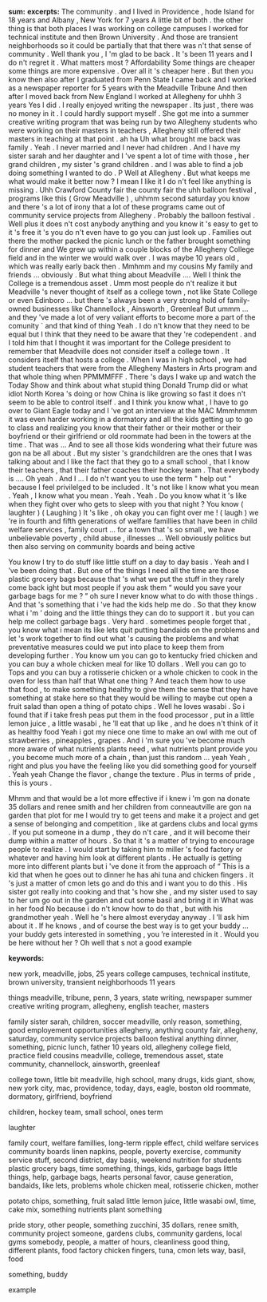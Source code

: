 **sum:**
**excerpts:**
The community .
and I lived in Providence , hode Island for 18 years and Albany , New York for 7 years
A little bit of both . the other thing is that both places I was working on college campuses I worked for technical institute and then Brown University . And those are transient neighborhoods so it could be partially that that there was n't that sense of community .
Well thank you , I 'm glad to be back . It 's been 11 years and I do n't regret it .
What matters most ? Affordability
Some things are cheaper some things are more expensive . Over all it 's cheaper here .
But then you know then also after I graduated from Penn State I came back and I worked as a newspaper reporter for 5 years with the Meadville Tribune And then after I moved back from New England I worked at Allegheny for uhhh 3 years
Yes I did . I really enjoyed writing the newspaper . Its just , there was no money in it . I could hardly support myself .
She got me into a summer creative writing program that was being run by two Allegheny students who were working on their masters in teachers , Allegheny still offered their masters in teaching at that point .
ah ha
Uh what brought me back was family . Yeah .
I never married and I never had children . And I have my sister sarah and her daughter and I 've spent a lot of time with those , her grand children , my sister 's grand children .
and I was able to find a job doing something I wanted to do .
P Well at Allegheny . But what keeps me what would make it better now ? I mean I like it I do n't feel like anything is missing .
Uhh Crawford County fair the county fair the uhh balloon festival , programs like this ( Grow Meadville ) , uhhmm second saturday you know and there 's a lot of irony that a lot of these programs came out of community service projects from Allegheny .
Probably the balloon festival .
Well plus it does n't cost anybody anything and you know it 's easy to get to it 's free it 's you do n't even have to go you can just look up .
Families out there the mother packed the picnic lunch or the father brought something for dinner and
We grew up within a couple blocks of the Allegheny College field and in the winter we would walk over . I was maybe 10 years old , which was really early back then .
Mmhmm and my cousins
My family and friends ... obviously . But what thing about Meadville .... Well I think the College is a tremendous asset . Umm most people do n't realize it but Meadville 's never thought of itself as a college town , not like State College or even Edinboro ...
but there 's always been a very strong hold of family-owned businesses like Channellock , Ainsworth , Greenleaf But ummm ... and they 've made a lot of very valiant efforts to become more a part of the comunity ` and that kind of thing
Yeah . I do n't know that they need to be equal but I think that they need to be aware that they 're codependent .
and I told him that I thought it was important for the College president to remember that Meadville does not consider itself a college town . It considers itself that hosts a college .
When I was in high school , we had student teachers that were from the Allegheny Masters in Arts program and that whole thing when PPMMMFFF .
There 's days I wake up and watch the Today Show and think about what stupid thing Donald Trump did or what idiot North Korea 's doing or how China is like growing so fast it does n't seem to be able to control itself . and I think you know what , I have to go over to Giant Eagle today and I 've got an interview at the MAC
Mmmhmmm it was even harder working in a dormatory and all the kids getting up to go to class and realizing you know that their father or their mother or their boyfriend or their girlfriend or old roommate had been in the towers at the time . That was ...
And to see all those kids wondering what their future was gon na be all about .
But my sister 's grandchildren are the ones that I was talking about and I like the fact that they go to a small school , that I know their teachers , that their father coaches their hockey team . That everybody is ....
Oh yeah . And I ... I do n't want you to use the term " help out " because I feel privilelged to be included . It 's not like
I know what you mean . Yeah , I know what you mean . Yeah .
Yeah . Do you know what it 's like when they fight over who gets to sleep with you that night ? You know ( laughter )
( Laughing ) It 's like , oh okay you can fight over me ! ( laugh )
we 're in fourth and fifth generations of welfare famillies that have been in child welfare services , family court ... for a town that 's so small , we have unbelievable poverty , child abuse , illnesses ...
Well obviously politics but then also serving on community boards and being active

You know I try to do stuff like little stuff on a day to day basis .
Yeah and I ’ve been doing that . But one of the things I need all the time are those plastic grocery bags because that 's what we put the stuff in they rarely come back
ight but most people if you ask them “ would you save your garbage bags for me ? ” oh sure I never know what to do with those things . And that 's something that i 've had the kids help me do .
So that they know what i 'm ’ doing and the little things they can do to support it . but you can help me collect garbage bags .
Very hard . sometimes people forget that
, you know what i mean its like lets quit putting bandaids on the problems and let 's work together to find out what 's causing the problems and what preventative measures could we put into place to keep them from developing further .
You know um you can go to kentucky fried chicken and you can buy a whole chicken meal for like 10 dollars . Well you can go to Tops and you can buy a rotisserie chicken or a whole chicken to cook in the oven for less than half that
What one thing ?
And teach them how to use that food , to make something healthy to give them the sense that they have something at stake here so that they would be willing to maybe cut open a fruit salad than open a thing of potato chips .
Well he loves wasabi . So i found that if i take fresh peas put them in the food processor , put in a little lemon juice , a little wasabi , he ’ll eat that up like , and he does n't think of it as healthy food
Yeah i got my niece one time to make an owl with me out of strawberries , pineapples , grapes .
And i 'm sure you 've become much more aware of what nutrients plants need , what nutrients plant provide you , you become much more of a chain ,   than just this random … yeah
Yeah , right and plus you have the feeling like you did something good for yourself . Yeah yeah
Change the flavor , change the texture .
Plus in terms of pride , this is yours .

Mhmm and that would be a lot more effective if i knew i 'm gon na donate 35 dollars and renee smith and her children from conneautville are gon na garden that plot for me
I would try to get teens and make it a project and get a sense of belonging and competition , like at gardens clubs and local gyms .
If you put someone in a dump , they do n't care , and it will become their dump within a matter of hours . So that it 's a matter of trying to encourage people to realize .
I would start by taking him to miller 's food factory or whatever and having him look at different plants . He actually is getting more into different plants but i 've done it from the approach of “
This is a kid that when he goes out to dinner he has ahi tuna and chicken fingers . it 's just a matter of cmon lets go and do this and i want you to do this .
His sister got really into cooking and that 's how she , and my sister used to say to her um go out in the garden and cut some basil and bring it in What was in her food
No because i do n't know how to do that , but with his grandmother yeah .
Well he 's here almost everyday anyway . I ’ll ask him about it . If he knows , and of course the best way is to get your buddy … your buddy gets interested in something , you ’re interested in it .
Would you be here without her ?
Oh well that s not a good example

**keywords:**

new york, meadville, jobs, 25 years
college campuses, technical institute, brown university, transient neighborhoods
11 years

things
meadville, tribune, penn, 3 years, state
writing, newspaper
summer creative writing program, allegheny, english teacher, masters

family
sister sarah, children, soccer
meadville, only reason, something, good employement opportunities
allegheny, anything
county fair, allegheny, saturday, community service projects
balloon festival
anything
dinner, something, picnic lunch, father
10 years old, allegheny college field, practice field
cousins
meadville, college, tremendous asset, state
community, channellock, ainsworth, greenleaf

college town, little bit
meadville, high school, many drugs, kids
giant, show, new york city, mac, providence, today, days, eagle, boston
old roommate, dormatory, girlfriend, boyfriend

children, hockey team, small school, ones
term

laughter

family court, welfare famillies, long-term ripple effect, child welfare services
community boards
linen napkins, people, poverty exercise, community service
stuff, second district, day basis, weekend nutrition for students
plastic grocery bags, time
something, things, kids, garbage bags
little things, help, garbage bags, hearts
personal favor, cause
generation, bandaids, like lets, problems
whole chicken meal, rotisserie chicken, mother

potato chips, something, fruit salad
little lemon juice, little wasabi
owl, time, cake mix, something
nutrients plant
something

pride
story, other people, something
zucchini, 35 dollars, renee smith, community project
someone, gardens clubs, community gardens, local gyms
somebody, people, a matter of hours, cleanliness
good thing, different plants, food factory
chicken fingers, tuna, cmon lets
way, basil, food

something, buddy

example

